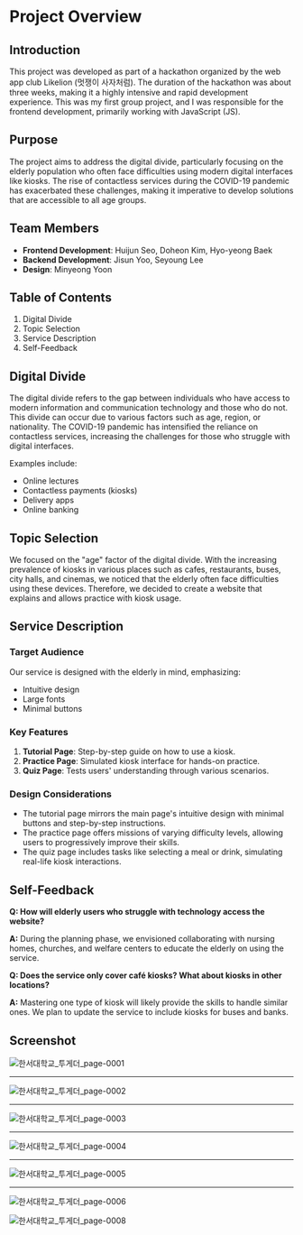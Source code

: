 # Project Overview

## Introduction

This project was developed as part of a hackathon organized by the web app club Likelion (멋쟁이 사자처럼). The duration of the hackathon was about three weeks, making it a highly intensive and rapid development experience. This was my first group project, and I was responsible for the frontend development, primarily working with JavaScript (JS).

## Purpose

The project aims to address the digital divide, particularly focusing on the elderly population who often face difficulties using modern digital interfaces like kiosks. The rise of contactless services during the COVID-19 pandemic has exacerbated these challenges, making it imperative to develop solutions that are accessible to all age groups.

## Team Members

- **Frontend Development**: Huijun Seo, Doheon Kim, Hyo-yeong Baek  
- **Backend Development**: Jisun Yoo, Seyoung Lee 
- **Design**:  Minyeong Yoon

## Table of Contents

1. Digital Divide
2. Topic Selection
3. Service Description
4. Self-Feedback

## Digital Divide

The digital divide refers to the gap between individuals who have access to modern information and communication technology and those who do not. This divide can occur due to various factors such as age, region, or nationality. The COVID-19 pandemic has intensified the reliance on contactless services, increasing the challenges for those who struggle with digital interfaces.

Examples include:
- Online lectures
- Contactless payments (kiosks)
- Delivery apps
- Online banking

## Topic Selection

We focused on the "age" factor of the digital divide. With the increasing prevalence of kiosks in various places such as cafes, restaurants, buses, city halls, and cinemas, we noticed that the elderly often face difficulties using these devices. Therefore, we decided to create a website that explains and allows practice with kiosk usage.

## Service Description

### Target Audience

Our service is designed with the elderly in mind, emphasizing:
- Intuitive design
- Large fonts
- Minimal buttons

### Key Features

1. **Tutorial Page**: Step-by-step guide on how to use a kiosk.
2. **Practice Page**: Simulated kiosk interface for hands-on practice.
3. **Quiz Page**: Tests users' understanding through various scenarios.

### Design Considerations

- The tutorial page mirrors the main page's intuitive design with minimal buttons and step-by-step instructions.
- The practice page offers missions of varying difficulty levels, allowing users to progressively improve their skills.
- The quiz page includes tasks like selecting a meal or drink, simulating real-life kiosk interactions.

## Self-Feedback

**Q: How will elderly users who struggle with technology access the website?**

**A:** During the planning phase, we envisioned collaborating with nursing homes, churches, and welfare centers to educate the elderly on using the service.

**Q: Does the service only cover café kiosks? What about kiosks in other locations?**

**A:** Mastering one type of kiosk will likely provide the skills to handle similar ones. We plan to update the service to include kiosks for buses and banks.

## Screenshot 

![한서대학교_투게더_page-0001](https://github.com/user-attachments/assets/fdc434b5-5ee5-4a93-ac60-ceede5276f1d)

---

![한서대학교_투게더_page-0002](https://github.com/user-attachments/assets/5a00c8a9-db4f-4c53-ae2a-fe4a25dc9a9c)

---

![한서대학교_투게더_page-0003](https://github.com/user-attachments/assets/cd8433a5-5c05-4427-9353-322f4e508697)

---

![한서대학교_투게더_page-0004](https://github.com/user-attachments/assets/4ecd33e4-cddb-4114-bffe-0dd81442aaf8)

---

![한서대학교_투게더_page-0005](https://github.com/user-attachments/assets/7ce9803e-85e6-43e7-8a57-2f33695d4618)

---

![한서대학교_투게더_page-0006](https://github.com/user-attachments/assets/fa994295-2c9f-4cf7-887f-cff672fcc81c)

![한서대학교_투게더_page-0008](https://github.com/user-attachments/assets/64f08e82-8be6-4331-bd11-4cf40af4caf8)
